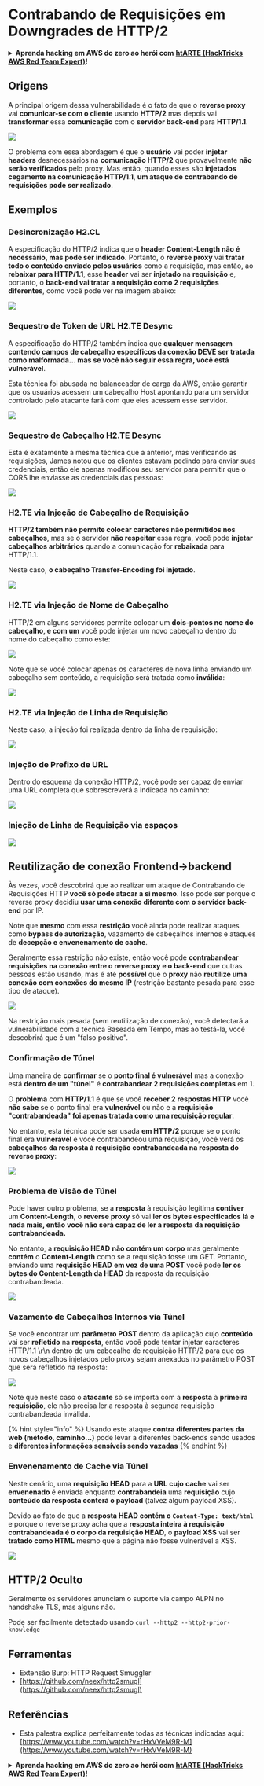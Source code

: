 # Contrabando de Requisições em Downgrades de HTTP/2

<details>

<summary><strong>Aprenda hacking em AWS do zero ao herói com</strong> <a href="https://training.hacktricks.xyz/courses/arte"><strong>htARTE (HackTricks AWS Red Team Expert)</strong></a><strong>!</strong></summary>

Outras formas de apoiar o HackTricks:

* Se você quer ver sua **empresa anunciada no HackTricks** ou **baixar o HackTricks em PDF**, confira os [**PLANOS DE ASSINATURA**](https://github.com/sponsors/carlospolop)!
* Adquira o [**material oficial PEASS & HackTricks**](https://peass.creator-spring.com)
* Descubra [**A Família PEASS**](https://opensea.io/collection/the-peass-family), nossa coleção de [**NFTs**](https://opensea.io/collection/the-peass-family) exclusivos
* **Junte-se ao grupo** 💬 [**Discord**](https://discord.gg/hRep4RUj7f) ou ao [**grupo do telegram**](https://t.me/peass) ou **siga-me** no **Twitter** 🐦 [**@carlospolopm**](https://twitter.com/carlospolopm)**.**
* **Compartilhe suas técnicas de hacking enviando PRs para os repositórios github** [**HackTricks**](https://github.com/carlospolop/hacktricks) e [**HackTricks Cloud**](https://github.com/carlospolop/hacktricks-cloud).

</details>

## Origens

A principal origem dessa vulnerabilidade é o fato de que o **reverse proxy** vai **comunicar-se com o cliente** usando **HTTP/2** mas depois vai **transformar** essa **comunicação** com o **servidor back-end** para **HTTP/1.1**.

![](<../../.gitbook/assets/image (636) (1).png>)

O problema com essa abordagem é que o **usuário** vai poder **injetar** **headers** desnecessários na **comunicação HTTP/2** que provavelmente **não serão verificados** pelo proxy. Mas então, quando esses são **injetados cegamente na comunicação HTTP/1.1**, **um ataque de contrabando de requisições pode ser realizado**.

## Exemplos

### Desincronização H2.CL

A especificação do HTTP/2 indica que o **header Content-Length não é necessário, mas pode ser indicado**. Portanto, o **reverse proxy** vai **tratar todo o conteúdo enviado pelos usuários** como a requisição, mas então, ao **rebaixar para HTTP/1.1**, esse **header** vai ser **injetado** na **requisição** e, portanto, o **back-end vai tratar a requisição como 2 requisições diferentes**, como você pode ver na imagem abaixo:

![](<../../.gitbook/assets/image (639).png>)

### Sequestro de Token de URL H2.TE Desync

A especificação do HTTP/2 também indica que **qualquer mensagem contendo campos de cabeçalho específicos da conexão DEVE ser tratada como malformada... mas se você não seguir essa regra, você está vulnerável**.

Esta técnica foi abusada no balanceador de carga da AWS, então garantir que os usuários acessem um cabeçalho Host apontando para um servidor controlado pelo atacante fará com que eles acessem esse servidor.

![](<../../.gitbook/assets/image (631) (1).png>)

### Sequestro de Cabeçalho H2.TE Desync

Esta é exatamente a mesma técnica que a anterior, mas verificando as requisições, James notou que os clientes estavam pedindo para enviar suas credenciais, então ele apenas modificou seu servidor para permitir que o CORS lhe enviasse as credenciais das pessoas:

![](<../../.gitbook/assets/image (662) (1) (1) (1) (1) (1).png>)

### H2.TE via Injeção de Cabeçalho de Requisição

**HTTP/2 também não permite colocar caracteres não permitidos nos cabeçalhos**, mas se o servidor **não respeitar** essa regra, você pode **injetar cabeçalhos arbitrários** quando a comunicação for **rebaixada** para HTTP/1.1.

Neste caso, **o cabeçalho Transfer-Encoding foi injetado**.

![](<../../.gitbook/assets/image (648) (1) (1) (1) (1) (1).png>)

### H2.TE via Injeção de Nome de Cabeçalho

HTTP/2 em alguns servidores permite colocar um **dois-pontos no nome do cabeçalho, e com um** você pode injetar um novo cabeçalho dentro do nome do cabeçalho como este:

![](<../../.gitbook/assets/image (632) (1).png>)

Note que se você colocar apenas os caracteres de nova linha enviando um cabeçalho sem conteúdo, a requisição será tratada como **inválida**:

![](<../../.gitbook/assets/image (647) (1) (1) (1).png>)

### H2.TE via Injeção de Linha de Requisição

Neste caso, a injeção foi realizada dentro da linha de requisição:

![](<../../.gitbook/assets/image (640) (1).png>)

### Injeção de Prefixo de URL

Dentro do esquema da conexão HTTP/2, você pode ser capaz de enviar uma URL completa que sobrescreverá a indicada no caminho:

![](<../../.gitbook/assets/image (661) (1) (1).png>)

### Injeção de Linha de Requisição via espaços

![](<../../.gitbook/assets/image (641) (1).png>)

## Reutilização de conexão Frontend->backend

Às vezes, você descobrirá que ao realizar um ataque de Contrabando de Requisições HTTP **você só pode atacar a si mesmo**. Isso pode ser porque o reverse proxy decidiu **usar uma conexão diferente com o servidor back-end** por IP.

Note que **mesmo** com essa **restrição** você ainda pode realizar ataques como **bypass de autorização**, vazamento de cabeçalhos internos e ataques de **decepção e envenenamento de cache**.

Geralmente essa restrição não existe, então você pode **contrabandear requisições na conexão entre o reverse proxy e o back-end** que outras pessoas estão usando, mas é até **possível** que o **proxy** não **reutilize uma conexão com conexões do mesmo IP** (restrição bastante pesada para esse tipo de ataque).

![](<../../.gitbook/assets/image (646) (1) (1).png>)

Na restrição mais pesada (sem reutilização de conexão), você detectará a vulnerabilidade com a técnica Baseada em Tempo, mas ao testá-la, você descobrirá que é um "falso positivo".

### Confirmação de Túnel

Uma maneira de **confirmar** se o **ponto final é vulnerável** mas a conexão está **dentro de um "túnel"** é **contrabandear 2 requisições completas** em 1.

O **problema** com **HTTP/1.1** é que se você **receber 2 respostas HTTP** você **não sabe** se o ponto final era **vulnerável** ou não e a **requisição "contrabandeada" foi apenas tratada como uma requisição regular**.

No entanto, esta técnica pode ser usada **em HTTP/2** porque se o ponto final era **vulnerável** e você contrabandeou uma requisição, você verá os **cabeçalhos da resposta à requisição contrabandeada na resposta do reverse proxy**:

![](<../../.gitbook/assets/image (652) (1) (1) (1).png>)

### Problema de Visão de Túnel

Pode haver outro problema, se a **resposta** à requisição legítima **contiver** um **Content-Length**, o **reverse proxy** só vai **ler os bytes especificados lá e nada mais, então você não será capaz de ler a resposta da requisição contrabandeada.**

No entanto, a **requisição HEAD** **não contém um corpo** mas geralmente **contém** o **Content-Length** como se a requisição fosse um GET. Portanto, enviando uma **requisição HEAD** **em vez de uma POST** você pode **ler os bytes do Content-Length da HEAD** da resposta da requisição contrabandeada.

![](<../../.gitbook/assets/image (628) (1) (1).png>)

### Vazamento de Cabeçalhos Internos via Túnel

Se você encontrar um **parâmetro POST** dentro da aplicação cujo **conteúdo** vai ser **refletido** na **resposta**, então você pode tentar injetar caracteres HTTP/1.1 \r\n dentro de um cabeçalho de requisição HTTP/2 para que os novos cabeçalhos injetados pelo proxy sejam anexados no parâmetro POST que será refletido na resposta:

![](<../../.gitbook/assets/image (656) (1) (1).png>)

Note que neste caso o **atacante** só se importa com a **resposta** à **primeira** **requisição**, ele não precisa ler a resposta à segunda requisição contrabandeada inválida.

{% hint style="info" %}
Usando este ataque **contra diferentes partes da web (método, caminho...)** pode levar a diferentes back-ends sendo usados e **diferentes informações sensíveis sendo vazadas**
{% endhint %}

### Envenenamento de Cache via Túnel

Neste cenário, uma **requisição HEAD** para a **URL** **cujo** **cache** vai ser **envenenado** é enviada enquanto **contrabandeia** uma **requisição** cujo **conteúdo da resposta conterá o payload** (talvez algum payload XSS).

Devido ao fato de que a **resposta HEAD contém o `Content-Type: text/html`** e porque o reverse proxy acha que a **resposta inteira à requisição contrabandeada é o corpo da requisição HEAD**, o **payload XSS** vai ser **tratado como HTML** mesmo que a página não fosse vulnerável a XSS.

![](<../../.gitbook/assets/image (659) (1).png>)

## HTTP/2 Oculto

Geralmente os servidores anunciam o suporte via campo ALPN no handshake TLS, mas alguns não.

Pode ser facilmente detectado usando `curl --http2 --http2-prior-knowledge`

## Ferramentas

* Extensão Burp: HTTP Request Smuggler
* [https://github.com/neex/http2smugl](https://github.com/neex/http2smugl)

## Referências

* Esta palestra explica perfeitamente todas as técnicas indicadas aqui: [https://www.youtube.com/watch?v=rHxVVeM9R-M](https://www.youtube.com/watch?v=rHxVVeM9R-M)

<details>

<summary><strong>Aprenda hacking em AWS do zero ao herói com</strong> <a href="https://training.hacktricks.xyz/courses/arte"><strong>htARTE (HackTricks AWS Red Team Expert)</strong></a><strong>!</strong></summary>

Outras formas de apoiar o HackTricks:

* Se você quer ver sua **empresa anunciada no HackTricks** ou **baixar o HackTricks em PDF**, confira os [**PLANOS DE ASSINATURA**](https://github.com/sponsors/carlospolop)!
* Adquira o [**material oficial PEASS & HackTricks**](https://peass.creator-spring.com)
* Descubra [**A Família PEASS**](https://opensea.io/collection/the-peass-family), nossa coleção de [**NFTs**](https://opensea.io/collection/the-peass-family) exclusivos
* **Junte-se ao grupo** 💬 [**Discord**](https://discord.gg/hRep4RUj7f) ou ao [**grupo do telegram**](https://t.me/peass) ou **siga-me** no **Twitter** 🐦 [**@carlospolopm**](https://twitter.com/carlospolopm)**.**
* **Compartilhe suas técnicas de hacking enviando PRs para os repositórios github** [**HackTricks**](https://github.com/carlospolop/hacktricks) e [**HackTricks Cloud**](https://github.com/carlospolop/hacktricks-cloud).

</details>
